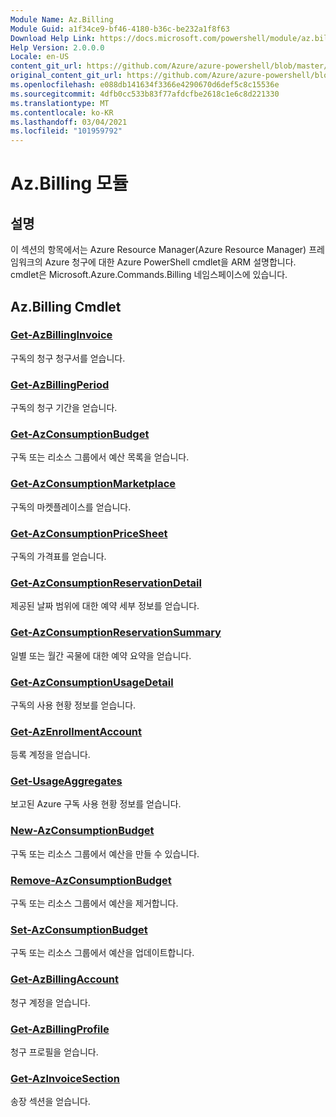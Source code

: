 ```yaml
---
Module Name: Az.Billing
Module Guid: a1f34ce9-bf46-4180-b36c-be232a1f8f63
Download Help Link: https://docs.microsoft.com/powershell/module/az.billing
Help Version: 2.0.0.0
Locale: en-US
content_git_url: https://github.com/Azure/azure-powershell/blob/master/src/Billing/Billing/help/Az.Billing.md
original_content_git_url: https://github.com/Azure/azure-powershell/blob/master/src/Billing/Billing/help/Az.Billing.md
ms.openlocfilehash: e088db141634f3366e4290670d6def5c8c15536e
ms.sourcegitcommit: 4dfb0cc533b83f77afdcfbe2618c1e6c8d221330
ms.translationtype: MT
ms.contentlocale: ko-KR
ms.lasthandoff: 03/04/2021
ms.locfileid: "101959792"
---
```

# Az.Billing 모듈
## 설명
이 섹션의 항목에서는 Azure Resource Manager(Azure Resource Manager) 프레임워크의 Azure 청구에 대한 Azure PowerShell cmdlet을 ARM 설명합니다. cmdlet은 Microsoft.Azure.Commands.Billing 네임스페이스에 있습니다.

## Az.Billing Cmdlet
### [Get-AzBillingInvoice](Get-AzBillingInvoice.md)
구독의 청구 청구서를 얻습니다.

### [Get-AzBillingPeriod](Get-AzBillingPeriod.md)
구독의 청구 기간을 얻습니다.

### [Get-AzConsumptionBudget](Get-AzConsumptionBudget.md)
구독 또는 리소스 그룹에서 예산 목록을 얻습니다.

### [Get-AzConsumptionMarketplace](Get-AzConsumptionMarketplace.md)
구독의 마켓플레이스를 얻습니다.

### [Get-AzConsumptionPriceSheet](Get-AzConsumptionPriceSheet.md)
구독의 가격표를 얻습니다.

### [Get-AzConsumptionReservationDetail](Get-AzConsumptionReservationDetail.md)
제공된 날짜 범위에 대한 예약 세부 정보를 얻습니다.

### [Get-AzConsumptionReservationSummary](Get-AzConsumptionReservationSummary.md)
일별 또는 월간 곡물에 대한 예약 요약을 얻습니다.

### [Get-AzConsumptionUsageDetail](Get-AzConsumptionUsageDetail.md)
구독의 사용 현황 정보를 얻습니다.

### [Get-AzEnrollmentAccount](Get-AzEnrollmentAccount.md)
등록 계정을 얻습니다.

### [Get-UsageAggregates](Get-UsageAggregates.md)
보고된 Azure 구독 사용 현황 정보를 얻습니다.

### [New-AzConsumptionBudget](New-AzConsumptionBudget.md)
구독 또는 리소스 그룹에서 예산을 만들 수 있습니다.

### [Remove-AzConsumptionBudget](Remove-AzConsumptionBudget.md)
구독 또는 리소스 그룹에서 예산을 제거합니다.

### [Set-AzConsumptionBudget](Set-AzConsumptionBudget.md)
구독 또는 리소스 그룹에서 예산을 업데이트합니다.

### [Get-AzBillingAccount](Get-AzBillingAccount.md)
청구 계정을 얻습니다.

### [Get-AzBillingProfile](Get-AzBillingProfile.md)
청구 프로필을 얻습니다.

### [Get-AzInvoiceSection](Get-AzInvoiceSection.md)
송장 섹션을 얻습니다.

